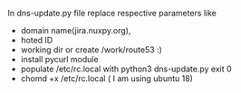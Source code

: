 In dns-update.py file replace respective parameters like 
- domain name(jira.nuxpy.org), 
- hoted ID 
- working dir or create /work/route53 :) 
- install pycurl module 
- populate /etc/rc.local with 
   python3 dns-update.py
   exit 0 
- chomd +x /etc/rc.local ( I am using ubuntu 18)
